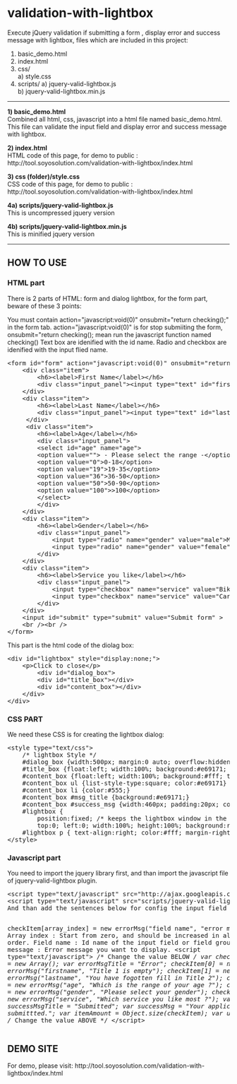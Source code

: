 validation-with-lightbox
========================

Execute jQuery validation if submitting a form , display error and success message with lightbox, files which are included in this project:

<ol>
<li> basic_demo.html</li>
<li> index.html</li>
<li> css/<br />
   a) style.css</li>
<li> scripts/
   a) jquery-valid-lightbox.js<br />
   b) jquery-valid-lightbox.min.js</li>
</ol>

<hr />
<p><b>1) basic_demo.html</b><br />
Combined all html, css, javascript into a html file named basic_demo.html.<br />
This file can validate the input field and display error and success message with lightbox.</p>

<p><b>2) index.html</b><br />
HTML code of this page, for demo to public :<br />
http://tool.soyosolution.com/validation-with-lightbox/index.html</p>

<p><b>3) css (folder)/style.css</b><br />
CSS code of this page, for demo to public :<br />
http://tool.soyosolution.com/validation-with-lightbox/index.html</p>

<p><b>4a) scripts/jquery-valid-lightbox.js</b><br />
This is uncompressed jquery version</p>

<p><b>4b) scripts/jquery-valid-lightbox.min.js</b><br />
This is minified jquery version</p>

<hr />

<h2>HOW TO USE</h2>

<h3>HTML part</h3>
There is 2 parts of HTML: form and dialog lightbox, for the form part, beware of these 3 points:

You must contain action="javascript:void(0)" onsubmit="return checking();" in the form tab. action="javascript:void(0)" is for stop submiiting the form, onsubmit="return checking(); mean run the javascript function named checking()
Text box are idenified with the id name.
Radio and checkbox are idenified with the input flied name.
<pre>
&lt;form id="form" action="javascript:void(0)" onsubmit="return checking();"&gt;
    &lt;div class="item"&gt;
        &lt;h6&gt;&lt;label&gt;First Name&lt;/label&gt;&lt;/h6&gt;
        &lt;div class="input_panel"&gt;&lt;input type="text" id="firstname" name="firstname"&gt;&lt;/div&gt;
    &lt;/div&gt;
    &lt;div class="item"&gt;
        &lt;h6&gt;&lt;label&gt;Last Name&lt;/label&gt;&lt;/h6&gt;
        &lt;div class="input_panel"&gt;&lt;input type="text" id="lastname" name="lastname"&gt;&lt;/div&gt;
     &lt;/div&gt;
     &lt;div class="item"&gt;
        &lt;h6&gt;&lt;label&gt;Age&lt;/label&gt;&lt;/h6&gt;
        &lt;div class="input_panel"&gt;
        &lt;select id="age" name="age"&gt;
        &lt;option value=""&gt; - Please select the range -&lt;/option&gt;
        &lt;option value="0"&gt;0-18&lt;/option&gt;
        &lt;option value="19"&gt;19-35&lt;/option&gt;
        &lt;option value="36"&gt;36-50&lt;/option&gt;
        &lt;option value="50"&gt;50-90&lt;/option&gt;
        &lt;option value="100"&gt;&gt;100&lt;/option&gt;
        &lt;/select&gt;
        &lt;/div&gt;
    &lt;/div&gt;
    &lt;div class="item"&gt;
        &lt;h6&gt;&lt;label&gt;Gender&lt;/label&gt;&lt;/h6&gt;
        &lt;div class="input_panel"&gt;
            &lt;input type="radio" name="gender" value="male"&gt;Male&lt;br&gt;
            &lt;input type="radio" name="gender" value="female"&gt;Female    
        &lt;/div&gt;
    &lt;/div&gt;
    &lt;div class="item"&gt;
        &lt;h6&gt;&lt;label&gt;Service you like&lt;/label&gt;&lt;/h6&gt;
        &lt;div class="input_panel"&gt;
            &lt;input type="checkbox" name="service" value="Bike"&gt;bike&lt;br&gt;
            &lt;input type="checkbox" name="service" value="Car"&gt;car  
        &lt;/div&gt;
    &lt;/div&gt;
    &lt;input id="submit" type="submit" value="Submit form" &gt;
    &lt;br /&gt;&lt;br /&gt;
&lt;/form&gt;
</pre>
<p>This part is the html code of the diolag box:</p>
<pre>
&lt;div id="lightbox" style="display:none;"&gt;
    &lt;p&gt;Click to close&lt;/p&gt;
        &lt;div id="dialog_box"&gt;
        &lt;div id="title_box"&gt;&lt;/div&gt;
        &lt;div id="content_box"&gt;&lt;/div&gt;
    &lt;/div&gt;
&lt;/div&gt;
</pre>

<h3>CSS PART</h3>
<p>We need these CSS is for creating the lightbox dialog:</p>
<pre>
&lt;style type="text/css"&gt;
    /* lightbox Style */
    #dialog_box {width:500px; margin:0 auto; overflow:hidden;}
    #title_box {float:left; width:100%; background:#e69171; color:#fff; font-size:1em; font-weight:bold; padding:10px 0;}
    #content_box {float:left; width:100%; background:#fff; text-align:left; }
    #content_box ul {list-style-type:square; color:#e69171}
    #content_box li {color:#555;}
    #content_box #msg_title {background:#e69171;}
    #content_box #success_msg {width:460px; padding:20px; color:#555;}
    #lightbox {
        position:fixed; /* keeps the lightbox window in the current viewport */
        top:0; left:0; width:100%; height:100%; background:rgba(0,0,0, 0.5); text-align:center;}
    #lightbox p { text-align:right; color:#fff; margin-right:20px; font-size:12px;}
&lt;/style&gt;
</pre>

<h3>Javascript part</h3>
<p>You need to import the jquery library first, and than import the javascript file of jquery-valid-lightbox plugin.</p>
<pre>
&lt;script type="text/javascript" src="http://ajax.googleapis.com/ajax/libs/jquery/1.10.1/jquery.min.js"&gt;&lt;/script&gt;
&lt;script type="text/javascript" src="scripts/jquery-valid-lightbox.min.js"&gt;&lt;/script&gt;
And than add the sentences below for config the input field name and the error message. For an example, there are 5 group of input fields in the demo example:

checkItem[array_index] = new errorMsg("field name", "error message");
Array index	:	Start from zero, and should be increased in alphabetical order.
Field name	:	Id name of the input field or field group.
Error message	:	Error message you want to display.
&lt;script type="text/javascript"&gt;
/* Change the value BELOW */
var checkItem = new Array();
var errorMsgTitle = "Error";
checkItem[0] = new errorMsg("firstname", "Title 1 is empty");
checkItem[1] = new errorMsg("lastname", "You have fogotten fill in Title 2");
checkItem[2] = new errorMsg("age", "Which is the range of your age ?");
checkItem[3] = new errorMsg("gender", "Please select your gender");
checkItem[4] = new errorMsg("service", "Which service you like most ?");
var successMsgTitle = "Submitted";
var successMsg = "Your application is submittted.";
var itemAmount = Object.size(checkItem);
var url = "";
/* Change the value ABOVE */
&lt;/script&gt;
</pre>
<h2>DEMO SITE</h2>
For demo, please visit:
http://tool.soyosolution.com/validation-with-lightbox/index.html


